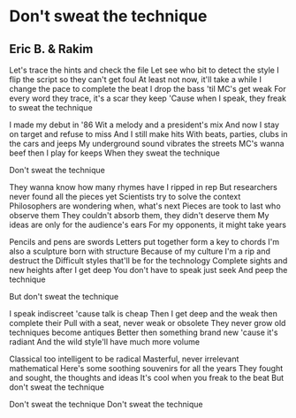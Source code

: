 # Don't sweat the technique

## Eric B. & Rakim

Let's trace the hints and check the file
Let see who bit to detect the style
I flip the script so they can't get foul
At least not now, it'll take a while
I change the pace to complete the beat
I drop the bass 'til MC's get weak
For every word they trace, it's a scar they keep
'Cause when I speak, they freak to sweat the technique

I made my debut in '86
Wit a melody and a president's mix
And now I stay on target and refuse to miss
And I still make hits
With beats, parties, clubs in the cars and jeeps
My underground sound vibrates the streets
MC's wanna beef then I play for keeps
When they sweat the technique

Don't sweat the technique

They wanna know how many rhymes have I ripped in rep
But researchers never found all the pieces yet
Scientists try to solve the context
Philosophers are wondering when, what's next
Pieces are took to last who observe them
They couldn't absorb them, they didn't deserve them
My ideas are only for the audience's ears
For my opponents, it might take years

Pencils and pens are swords
Letters put together form a key to chords
I'm also a sculpture born with structure
Because of my culture I'm a rip and destruct the
Difficult styles that'll be for the technology
Complete sights and new heights after I get deep
You don't have to speak just seek
And peep the technique

But don't sweat the technique

I speak indiscreet 'cause talk is cheap
Then I get deep and the weak then complete their
Pull with a seat, never weak or obsolete
They never grow old techniques become antiques
Better then something brand new 'cause it's radiant
And the wild style'll have much more volume

Classical too intelligent to be radical
Masterful, never irrelevant mathematical
Here's some soothing souvenirs for all the years
They fought and sought, the thoughts and ideas
It's cool when you freak to the beat
But don't sweat the technique

Don't sweat the technique
Don't sweat the technique